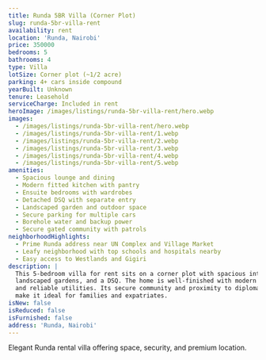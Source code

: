 ```yaml
---
title: Runda 5BR Villa (Corner Plot)
slug: runda-5br-villa-rent
availability: rent
location: 'Runda, Nairobi'
price: 350000
bedrooms: 5
bathrooms: 4
type: Villa
lotSize: Corner plot (~1/2 acre)
parking: 4+ cars inside compound
yearBuilt: Unknown
tenure: Leasehold
serviceCharge: Included in rent
heroImage: /images/listings/runda-5br-villa-rent/hero.webp
images:
  - /images/listings/runda-5br-villa-rent/hero.webp
  - /images/listings/runda-5br-villa-rent/1.webp
  - /images/listings/runda-5br-villa-rent/2.webp
  - /images/listings/runda-5br-villa-rent/3.webp
  - /images/listings/runda-5br-villa-rent/4.webp
  - /images/listings/runda-5br-villa-rent/5.webp
amenities:
  - Spacious lounge and dining
  - Modern fitted kitchen with pantry
  - Ensuite bedrooms with wardrobes
  - Detached DSQ with separate entry
  - Landscaped garden and outdoor space
  - Secure parking for multiple cars
  - Borehole water and backup power
  - Secure gated community with patrols
neighborhoodHighlights:
  - Prime Runda address near UN Complex and Village Market
  - Leafy neighborhood with top schools and hospitals nearby
  - Easy access to Westlands and Gigiri
description: |
  This 5-bedroom villa for rent sits on a corner plot with spacious interiors,
  landscaped gardens, and a DSQ. The home is well-finished with modern amenities
  and reliable utilities. Its secure community and proximity to diplomatic hubs
  make it ideal for families and expatriates.
isNew: false
isReduced: false
isFurnished: false
address: 'Runda, Nairobi'
---
```

Elegant Runda rental villa offering space, security, and premium location.
